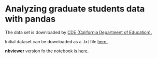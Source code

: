 # Analyzing graduate students data with pandas

The data set is downloaded by [CDE (California Department of Education).][1]

Initial dataset can be downloaded as a .txt file [here.][3]

**nbviewer** version fo the notebook is [here.][2]

[1]: http://www.cde.ca.gov.
[2]: http://nbviewer.jupyter.org/github/numanyilmaz/analyzing-graduate-students-data-with-pandas/blob/master/Education%20Project.ipynb
[3]: http://www.cde.ca.gov/ds/sd/sd/filesgrads.asp
